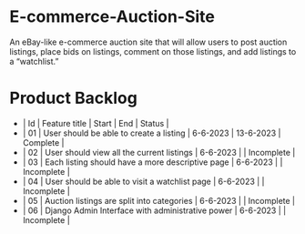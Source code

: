 # E-commerce-Auction-Site
An eBay-like e-commerce auction site that will allow users to post auction listings, place bids on listings, comment on those listings, and add listings to a “watchlist.”


# Product Backlog

- | Id | Feature title                                    | Start     |    End    |   Status    |
- | 01 | User should be able to create a listing          |  6-6-2023 | 13-6-2023 |  Complete   |
- | 02 | User should view all the current listings        |  6-6-2023 |           |  Incomplete |
- | 03 | Each listing should have a more descriptive page |  6-6-2023 |           |  Incomplete |
- | 04 | User should be able to visit a watchlist page    |  6-6-2023 |           |  Incomplete |
- | 05 | Auction listings are split into categories       |  6-6-2023 |           |  Incomplete |
- | 06 | Django Admin Interface with administrative power |  6-6-2023 |           |  Incomplete |

